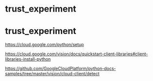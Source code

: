 # trust_experiment
# trust_experiment

https://cloud.google.com/python/setup

https://cloud.google.com/vision/docs/quickstart-client-libraries#client-libraries-install-python

https://github.com/GoogleCloudPlatform/python-docs-samples/tree/master/vision/cloud-client/detect
